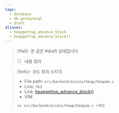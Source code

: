 ```yaml
---
tags:
  - database
  - db-postgresql
  - draft
aliases:
  - heapgettup_advance_block
  - heapgettup_advance_block()
---
```

> [!fail]- 본 글은 #draft 상태입니다.
> - [ ] 내용 정리

> [!info]- 코드 위치 (v17.1)
> - File path: `src/backend/access/heap/heapam.c`
> - Line: `763`
> - Link: [heapgettup_advance_block()](https://github.com/postgres/postgres/blob/REL_17_1/src/backend/access/heap/heapam.c#L748-L824)
> - VIM
> ```
> vi src/backend/access/heap/heapam.c +763
> ```
